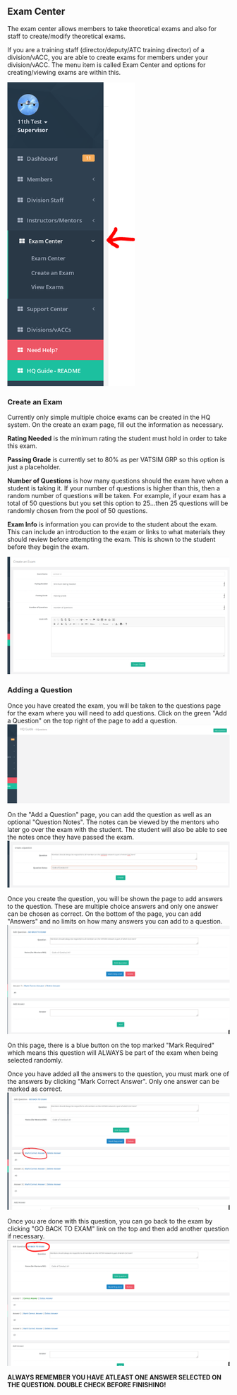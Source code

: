 ## Exam Center
The exam center allows members to take theoretical exams and also for staff to create/modify theoretical exams. 

If you are a training staff (director/deputy/ATC training director) of a division/vACC, you are able to create exams for members under your division/vACC. The menu item is called Exam Center and options for creating/viewing exams are within this.

![](/assets/exams1.PNG)

### Create an Exam
Currently only simple multiple choice exams can be created in the HQ system. On the create an exam page, fill out the information as necessary.

**Rating Needed** is the minimum rating the student must hold in order to take this exam. 

**Passing Grade** is currently set to 80% as per VATSIM GRP so this option is just a placeholder.

**Number of Questions** is how many questions should the exam have when a student is taking it. If your number of questions is higher than this, then a random number of questions will be taken. For example, if your exam has a total of 50 questions but you set this option to 25...then 25 questions will be randomly chosen from the pool of 50 questions.

**Exam Info** is information you can provide to the student about the exam. This can include an introduction to the exam or links to what materials they should review before attempting the exam. This is shown to the student before they begin the exam.

![](/assets/exams2.PNG)

### Adding a Question
Once you have created the exam, you will be taken to the questions page for the exam where you will need to add questions. Click on the green "Add a Question" on the top right of the page to add a question.
![](/assets/exams3.PNG)

On the "Add a Question" page, you can add the question as well as an optional "Question Notes". The notes can be viewed by the mentors who later go over the exam with the student. The student will also be able to see the notes once they have passed the exam.
![](/assets/exams4.PNG)

Once you create the question, you will be shown the page to add answers to the question. These are multiple choice answers and only one answer can be chosen as correct. On the bottom of the page, you can add "Answers" and no limits on how many answers you can add to a question.
![](/assets/exams5.PNG)

On this page, there is a blue button on the top marked "Mark Required" which means this question will ALWAYS be part of the exam when being selected randomly.

Once you have added all the answers to the question, you must mark one of the answers by clicking "Mark Correct Answer". Only one answer can be marked as correct.
![](/assets/exams6.PNG)

Once you are done with this question, you can go back to the exam by clicking "GO BACK TO EXAM" link on the top and then add another question if necessary.
![](/assets/exams7.PNG)

**ALWAYS REMEMBER YOU HAVE ATLEAST ONE ANSWER SELECTED ON THE QUESTION. DOUBLE CHECK BEFORE FINISHING!**